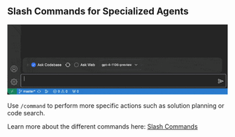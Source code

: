 ## Slash Commands for Specialized Agents

<img src="https://github.com/Personabo-Technologies/easycode-public/blob/main/walkthroughs/slash_commands.gif?raw=true" alt="Slash Commands for Specialized Agents">

Use `/command` to perform more specific actions such as solution planning or code search.

Learn more about the different commands here: [Slash Commands](https://www.easycode.ai/docs/vs-code/slash-commands)